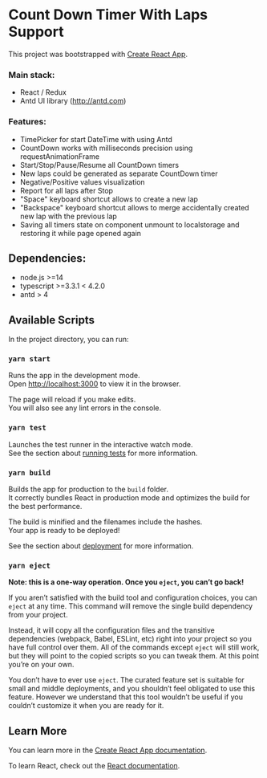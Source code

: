 # Count Down Timer With Laps Support

This project was bootstrapped with [Create React App](https://github.com/facebook/create-react-app).

### Main stack:
* React / Redux
* Antd UI library (http://antd.com)

### Features:
* TimePicker for start DateTime with using Antd
* CountDown works with milliseconds precision using requestAnimationFrame
* Start/Stop/Pause/Resume all CountDown timers
* New laps could be generated as separate CountDown timer
* Negative/Positive values visualization
* Report for all laps after Stop
* "Space" keyboard shortcut allows to create a new lap
* "Backspace" keyboard shortcut allows to merge accidentally created new lap with the previous lap
* Saving all timers state on component unmount to localstorage and restoring it while page opened again

## Dependencies:
* node.js >=14
* typescript >=3.3.1 < 4.2.0
* antd > 4

## Available Scripts

In the project directory, you can run:

### `yarn start`

Runs the app in the development mode.\
Open [http://localhost:3000](http://localhost:3000) to view it in the browser.

The page will reload if you make edits.\
You will also see any lint errors in the console.

### `yarn test`

Launches the test runner in the interactive watch mode.\
See the section about [running tests](https://facebook.github.io/create-react-app/docs/running-tests) for more information.

### `yarn build`

Builds the app for production to the `build` folder.\
It correctly bundles React in production mode and optimizes the build for the best performance.

The build is minified and the filenames include the hashes.\
Your app is ready to be deployed!

See the section about [deployment](https://facebook.github.io/create-react-app/docs/deployment) for more information.

### `yarn eject`

**Note: this is a one-way operation. Once you `eject`, you can’t go back!**

If you aren’t satisfied with the build tool and configuration choices, you can `eject` at any time. This command will remove the single build dependency from your project.

Instead, it will copy all the configuration files and the transitive dependencies (webpack, Babel, ESLint, etc) right into your project so you have full control over them. All of the commands except `eject` will still work, but they will point to the copied scripts so you can tweak them. At this point you’re on your own.

You don’t have to ever use `eject`. The curated feature set is suitable for small and middle deployments, and you shouldn’t feel obligated to use this feature. However we understand that this tool wouldn’t be useful if you couldn’t customize it when you are ready for it.

## Learn More

You can learn more in the [Create React App documentation](https://facebook.github.io/create-react-app/docs/getting-started).

To learn React, check out the [React documentation](https://reactjs.org/).
